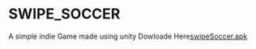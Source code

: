 # SWIPE_SOCCER
A simple indie Game made using unity
Dowloade Here[swipeSoccer.apk](https://drive.google.com/open?id=1hIwdeuoTf6Ken7hBedmEdlhdPlcpcm_8)
